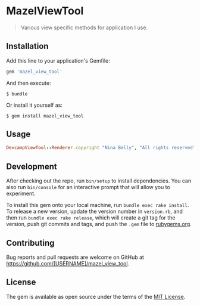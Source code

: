 # MazelViewTool

> Various view specific methods for application I use.

## Installation

Add this line to your application's Gemfile:

```ruby
gem 'mazel_view_tool'
```

And then execute:

    $ bundle

Or install it yourself as:

    $ gem install mazel_view_tool

## Usage

```ruby
DevcampViewTool::Renderer.copyright "Nina Belly", "All rights reserved"
```

## Development

After checking out the repo, run `bin/setup` to install dependencies. You can also run `bin/console` for an interactive prompt that will allow you to experiment.

To install this gem onto your local machine, run `bundle exec rake install`. To release a new version, update the version number in `version.rb`, and then run `bundle exec rake release`, which will create a git tag for the version, push git commits and tags, and push the `.gem` file to [rubygems.org](https://rubygems.org).

## Contributing

Bug reports and pull requests are welcome on GitHub at https://github.com/[USERNAME]/mazel_view_tool.

## License

The gem is available as open source under the terms of the [MIT License](http://opensource.org/licenses/MIT).
